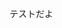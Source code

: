 <!--
.. title: テストページ
.. slug: dialy-2019-04-02
.. date: 2019-04-02 22:06:36 UTC+09:00
.. tags: dialy
.. category: 
.. link: 
.. description: 
.. type: text
-->


テストだよ
